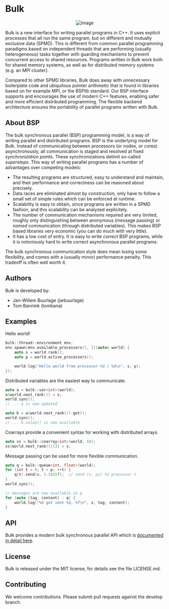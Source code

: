 Bulk
====

<center>

![image](images/logo.svg)

</center>

Bulk is a new interface for writing parallel programs in C++. It uses explicit
processes that all run the same program, but on different and mutually exclusive data (SPMD). This is
different from common parallel programming paradigms based on independent threads
that are performing (usually heterogeneous) tasks together with guarding mechanisms to prevent
concurrent access to shared resources. Programs written in Bulk work both for shared
memory systems, as well as for distributed memory systems (e.g. an MPI cluster).

Compared to other SPMD libraries, Bulk does away with unnecessary boilerplate code and ubiquitous pointer arithmetic that is
found in libraries based on for example MPI, or the BSPlib standard. Our BSP interface supports and encourages the use of
modern C++ features, enabling safer and more efficient distributed programming.
The flexible backend architecture ensures the portability of parallel programs written with Bulk.


About BSP
---------

The bulk synchronous parallel (BSP) programming model, is a way of writing parallel and distributed programs. BSP is the underlying model for Bulk. Instead of communicating between processors (or nodes, or cores) asynchronously, all communication is staged and resolved at fixed _synchronization points_. These synchronizations delimit so-called _supersteps_. This way of writing parallel programs has a number of advantages over competing models:

- The resulting programs are structured, easy to understand and maintain, and their performance and correctness can be reasoned about precisely.
- Data races are eliminated almost by construction, only have to follow a small set of simple rules which can be enforced at runtime.
- Scalability is easy to obtain, since programs are written in a SPMD fashion, and this scalability can be analyzed explicitely.
- The number of communication mechanisms required are very limited, roughly only distinguishing between anonymous (message passing) or _named_ communication (through distributed variables). This makes BSP based libraries very economic (you can do much with very little).
- It has a low cost of entry. It is easy to write _correct_ BSP programs, while it is notoriously hard to write correct asynchronous parallel programs.

The bulk synchronous communication style does mean losing some flexibility, and comes with a (usually minor) performance penalty. This tradeoff is often well worth it.

Authors
-------

Bulk is developed by:

* Jan-Willem Buurlage (jwbuurlage)
* Tom Bannink (tombana)

Examples
--------

Hello world!

```cpp
bulk::thread::environment env;
env.spawn(env.available_processors(), [](auto& world) {
    auto s = world.rank();
    auto p = world.active_processors();

    world.log("Hello world from processor %d / %d\n", s, p);
});
```

Distributed variables are the easiest way to communicate.

```cpp
auto a = bulk::var<int>(world);
a(world.next_rank()) = s;
world.sync();
// ... a is now updated

auto b = a(world.next_rank()).get();
world.sync();
// ... b.value() is now available
```

Coarrays provide a convenient syntax for working with distributed arrays.

```cpp
auto xs = bulk::coarray<int>(world, 10);
xs(world.next_rank())[3] = s;
```

Message passing can be used for more flexible communication.

```cpp
auto q = bulk::queue<int, float>(world);
for (int t = 0; t < p; ++t) {
    q(t).send(s, 3.1415f);  // send (s, pi) to processor t
}
world.sync();

// messages are now available in q
for (auto [tag, content] : q) {
    world.log("%d got sent %d, %f\n", s, tag, content);
}
```

API
---

Bulk provides a modern bulk synchronous parallel API which is [documented in detail here](api/index.md).

License
-------

Bulk is released under the MIT license, for details see the file LICENSE.md.

Contributing
------------

We welcome contributions. Please submit pull requests against the develop branch.


[^1]: Single program multiple data, meaning that every processor runs the same code but on different data.
